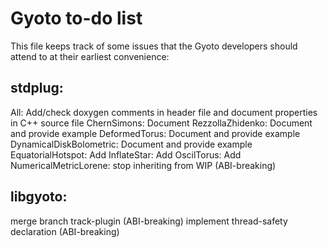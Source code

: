# Gyoto to-do list

This file keeps track of some issues that the Gyoto developers should
attend to at their earliest convenience:

## stdplug:

All: Add/check doxygen comments in header file and document properties
     in C++ source file
ChernSimons: Document
RezzollaZhidenko: Document and provide example
DeformedTorus: Document and provide example
DynamicalDiskBolometric: Document and provide example
EquatorialHotspot: Add
InflateStar: Add
OscilTorus: Add
NumericalMetricLorene: stop inheriting from WIP (ABI-breaking)

## libgyoto:
merge branch track-plugin (ABI-breaking)
implement thread-safety declaration (ABI-breaking)

